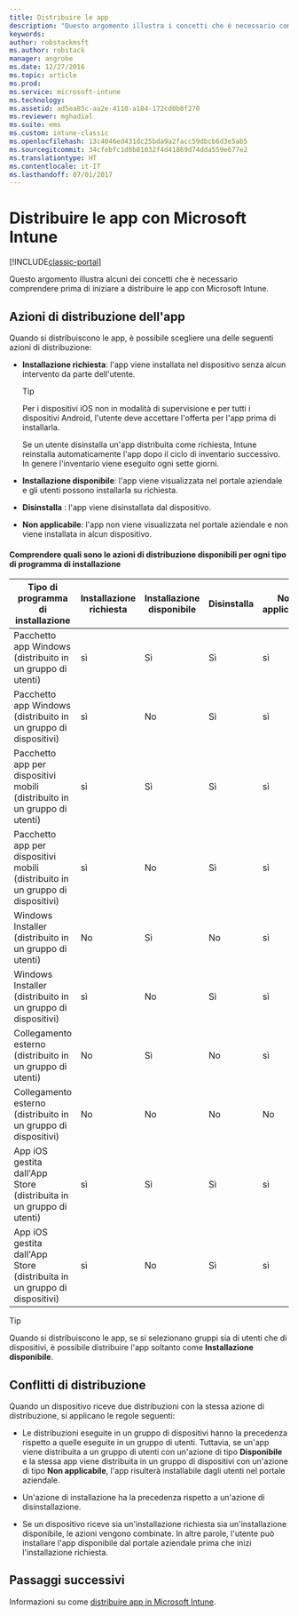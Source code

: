 ```yaml
---
title: Distribuire le app
description: "Questo argomento illustra i concetti che è necessario comprendere prima di iniziare a distribuire le app con Intune."
keywords: 
author: robstackmsft
ms.author: robstack
manager: angrobe
ms.date: 12/27/2016
ms.topic: article
ms.prod: 
ms.service: microsoft-intune
ms.technology: 
ms.assetid: ad5ea85c-aa2e-4110-a184-172cd0b8f270
ms.reviewer: mghadial
ms.suite: ems
ms.custom: intune-classic
ms.openlocfilehash: 13c4046ed431dc25bda9a2facc59dbcb6d3e5ab5
ms.sourcegitcommit: 34cfebfc1d8b81032f4d41869d74dda559e677e2
ms.translationtype: HT
ms.contentlocale: it-IT
ms.lasthandoff: 07/01/2017
---
```

# <a name="deploy-apps-with-microsoft-intune"></a>Distribuire le app con Microsoft Intune

[!INCLUDE[classic-portal](../includes/classic-portal.md)]

Questo argomento illustra alcuni dei concetti che è necessario comprendere prima di iniziare a distribuire le app con Microsoft Intune.


## <a name="app-deployment-actions"></a>Azioni di distribuzione dell'app
Quando si distribuiscono le app, è possibile scegliere una delle seguenti azioni di distribuzione:

-   **Installazione richiesta**: l'app viene installata nel dispositivo senza alcun intervento da parte dell'utente.

    > [!TIP]
    > Per i dispositivi iOS non in modalità di supervisione e per tutti i dispositivi Android, l'utente deve accettare l'offerta per l'app prima di installarla.
    >
    >  Se un utente disinstalla un'app distribuita come richiesta, Intune reinstalla automaticamente l'app dopo il ciclo di inventario successivo. In genere l'inventario viene eseguito ogni sette giorni.

-   **Installazione disponibile**: l'app viene visualizzata nel portale aziendale e gli utenti possono installarla su richiesta.

-   **Disinstalla** : l'app viene disinstallata dal dispositivo.

-   **Non applicabile**: l'app non viene visualizzata nel portale aziendale e non viene installata in alcun dispositivo.

#### <a name="understand-which-deployment-actions-are-available-for-each-installer-type"></a>Comprendere quali sono le azioni di distribuzione disponibili per ogni tipo di programma di installazione

|Tipo di programma di installazione|Installazione richiesta|Installazione disponibile|Disinstalla|Non applicabile|
|------------------|--------------------|---------------------|-------------|------------------|
|Pacchetto app Windows (distribuito in un gruppo di utenti)|sì|Sì|Sì|sì|
|Pacchetto app Windows (distribuito in un gruppo di dispositivi)|sì|No|Sì|sì|
|Pacchetto app per dispositivi mobili (distribuito in un gruppo di utenti)|sì|Sì|Sì|sì|
|Pacchetto app per dispositivi mobili (distribuito in un gruppo di dispositivi)|sì|No|Sì|sì|
|Windows Installer (distribuito in un gruppo di utenti)|No|Sì|No|sì|
|Windows Installer (distribuito in un gruppo di dispositivi)|sì|No|Sì|sì|
|Collegamento esterno (distribuito in un gruppo di utenti)|No|Sì|No|sì|
|Collegamento esterno (distribuito in un gruppo di dispositivi)|No|No|No|No|
|App iOS gestita dall'App Store (distribuita in un gruppo di utenti)|sì|Sì|Sì|sì|
|App iOS gestita dall'App Store (distribuita in un gruppo di dispositivi)|sì|No|Sì|sì|
> [!TIP]
> Quando si distribuiscono le app, se si selezionano gruppi sia di utenti che di dispositivi, è possibile distribuire l'app soltanto come **Installazione disponibile**.

## <a name="deployment-conflicts"></a>Conflitti di distribuzione
Quando un dispositivo riceve due distribuzioni con la stessa azione di distribuzione, si applicano le regole seguenti:

-   Le distribuzioni eseguite in un gruppo di dispositivi hanno la precedenza rispetto a quelle eseguite in un gruppo di utenti. Tuttavia, se un'app viene distribuita a un gruppo di utenti con un'azione di tipo **Disponibile** e la stessa app viene distribuita in un gruppo di dispositivi con un'azione di tipo **Non applicabile**, l'app risulterà installabile dagli utenti nel portale aziendale.

-   Un'azione di installazione ha la precedenza rispetto a un'azione di disinstallazione.

-   Se un dispositivo riceve sia un'installazione richiesta sia un'installazione disponibile, le azioni vengono combinate. In altre parole, l'utente può installare l'app disponibile dal portale aziendale prima che inizi l'installazione richiesta.


## <a name="next-steps"></a>Passaggi successivi

Informazioni su come [distribuire app in Microsoft Intune](deploy-apps-in-microsoft-intune.md).
